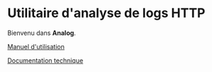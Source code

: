 # Utilitaire d'analyse de logs HTTP

Bienvenu dans **Analog**.

[Manuel d'utilisation](./Manuel.md)

[Documentation technique](./DocTech.md)